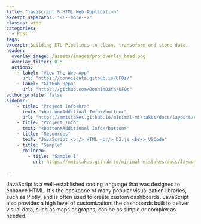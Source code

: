 ```yaml
---
title: "javascript & HTML Web Application"
excerpt_separator: "<!--more-->"
classes: wide 
categories:
  - Post
tags:
excerpt: Building ETL Pipelines to clean, transoform and store data. 
header:
  overlay_image: /assets/images/pro_overlay_head.png
  overlay_filter: 0.5 
  actions:
    - label: "View The Web App" 
      url: "https://donniedata.github.io/UFOs/"
    - label: "GitHub Repo"
      url: "https://github.com/DonnieData/UFOs"
author_profile: false 
sidebar: 
    - title: "Project Info<hr>"
      text: "<button>Additioal Info</button>"
      url: "https://mmistakes.github.io/minimal-mistakes/docs/layouts/#custom-sidebar-content"
    - title: "Project Info"
      text: "<button>Additional Info</button>"
    - title: "Resources"
      text: "JavaScript <br/> HTML <br/> D3.js <br/> VSCode" 
    - title: "Sample" 
      children: 
        - title: "Sample 1" 
          url: https://mmistakes.github.io/minimal-mistakes/docs/layouts/#custom-sidebar-content
    
---
```


<p>JavaScript is a well-established coding language that was designed to enhance HTML. It's the backbone of many popular visualization libraries, such as Plotly, and is often used to create custom dashboards. JavaScript also provides
a high level of customization: the dashboards built to deliver visual data, such as maps or graphs, can be as simple or complex as needed.</p>





